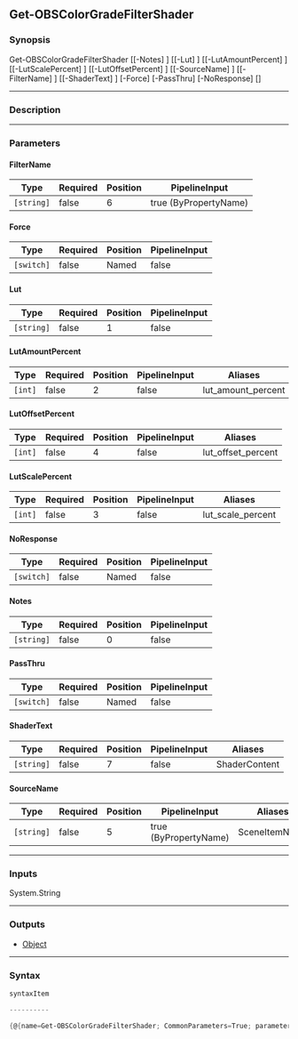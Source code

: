 Get-OBSColorGradeFilterShader
-----------------------------

### Synopsis

Get-OBSColorGradeFilterShader [[-Notes] <string>] [[-Lut] <string>] [[-LutAmountPercent] <int>] [[-LutScalePercent] <int>] [[-LutOffsetPercent] <int>] [[-SourceName] <string>] [[-FilterName] <string>] [[-ShaderText] <string>] [-Force] [-PassThru] [-NoResponse] [<CommonParameters>]

---

### Description

---

### Parameters
#### **FilterName**

|Type      |Required|Position|PipelineInput        |
|----------|--------|--------|---------------------|
|`[string]`|false   |6       |true (ByPropertyName)|

#### **Force**

|Type      |Required|Position|PipelineInput|
|----------|--------|--------|-------------|
|`[switch]`|false   |Named   |false        |

#### **Lut**

|Type      |Required|Position|PipelineInput|
|----------|--------|--------|-------------|
|`[string]`|false   |1       |false        |

#### **LutAmountPercent**

|Type   |Required|Position|PipelineInput|Aliases           |
|-------|--------|--------|-------------|------------------|
|`[int]`|false   |2       |false        |lut_amount_percent|

#### **LutOffsetPercent**

|Type   |Required|Position|PipelineInput|Aliases           |
|-------|--------|--------|-------------|------------------|
|`[int]`|false   |4       |false        |lut_offset_percent|

#### **LutScalePercent**

|Type   |Required|Position|PipelineInput|Aliases          |
|-------|--------|--------|-------------|-----------------|
|`[int]`|false   |3       |false        |lut_scale_percent|

#### **NoResponse**

|Type      |Required|Position|PipelineInput|
|----------|--------|--------|-------------|
|`[switch]`|false   |Named   |false        |

#### **Notes**

|Type      |Required|Position|PipelineInput|
|----------|--------|--------|-------------|
|`[string]`|false   |0       |false        |

#### **PassThru**

|Type      |Required|Position|PipelineInput|
|----------|--------|--------|-------------|
|`[switch]`|false   |Named   |false        |

#### **ShaderText**

|Type      |Required|Position|PipelineInput|Aliases      |
|----------|--------|--------|-------------|-------------|
|`[string]`|false   |7       |false        |ShaderContent|

#### **SourceName**

|Type      |Required|Position|PipelineInput        |Aliases      |
|----------|--------|--------|---------------------|-------------|
|`[string]`|false   |5       |true (ByPropertyName)|SceneItemName|

---

### Inputs
System.String

---

### Outputs
* [Object](https://learn.microsoft.com/en-us/dotnet/api/System.Object)

---

### Syntax
```PowerShell
syntaxItem
```
```PowerShell
----------
```
```PowerShell
{@{name=Get-OBSColorGradeFilterShader; CommonParameters=True; parameter=System.Object[]}}
```
